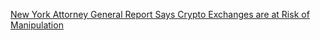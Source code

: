 [New York Attorney General Report Says Crypto Exchanges are at Risk of Manipulation](https://cointelegraph.com/news/new-york-attorney-general-report-says-crypto-exchanges-are-at-risk-of-manipulation)